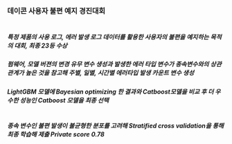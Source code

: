 ### 데이콘 사용자 불편 예지 경진대회
#
##### 특정 제품의 사용 로그, 에러 발생 로그 데이터를 활용한 사용자의 불편을 예지하는 목적의 대회, 최종 23등 수상
##### 펌웨어, 모델 버젼의 변경 유무 변수 생성과 발생한 에러 타입 변수가 종속변수와의 상관관계가 높은 것을 참고해 주별, 일별, 시간별 에러타입 발생 카운트 변수 생성
##### LightGBM 모델에 Bayesian optimizing 한 결과와 Catboost모델을 비교 후 더 우수한 성능인 Catboost 모델을 최종 선택
#
##### 종속 변수인 불편 발생이 불균형한 분포를 고려해 Stratified cross validation을 통해 최종 학습해 제출 Private score 0.78
